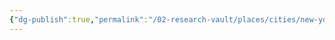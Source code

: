 ```yaml
---
{"dg-publish":true,"permalink":"/02-research-vault/places/cities/new-york-city/","updated":"2025-08-20T01:47:52.000-04:00"}
---
```


